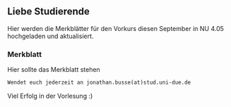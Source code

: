 ## Liebe Studierende

Hier werden die Merkblätter für den Vorkurs diesen September in NU 4.05 hochgeladen und aktualisiert.
### Merkblatt

Hier sollte das Merkblatt stehen

```markdown
Wendet euch jederzeit an jonathan.busse(at)stud.uni-due.de
```
Viel Erfolg in der Vorlesung :)
